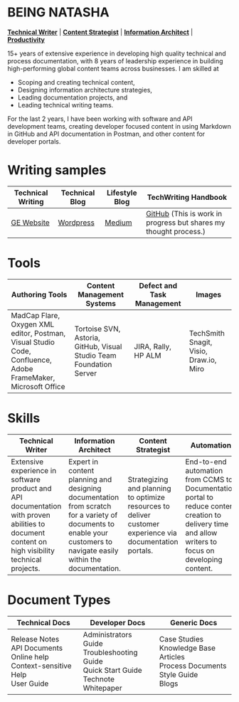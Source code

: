 # BEING NATASHA
**[Technical Writer](#technical-writer)** | **[Content Strategist](#content-strategist)** | **[Information Architect](#information-architect)** | **[Productivity](#automation)**                  

15+ years of extensive experience in developing high quality technical and process documentation, with 8 years of leadership experience in building high-performing global content teams across businesses. I am skilled at

- Scoping and creating technical content,
- Designing information architecture strategies,
- Leading documentation projects, and
- Leading technical writing teams.

For the last 2 years, I have been working with software and API development teams, creating developer focused content in using Markdown in GitHub and API documentation in Postman, and other content for developer portals.

# Writing samples

|Technical Writing|Technical Blog|Lifestyle Blog|TechWriting Handbook|
|---|---|---|---|
|[GE Website](https://natashascribesnm.wordpress.com/writing-samples)|[Wordpress](https://natashascribesnm.wordpress.com/technical-communication-blog/)|[Medium]()|[GitHub](https://natashascribes.github.io/natashascribes/handbook) (This is work in progress but shares my thought process.)|


# Tools

|Authoring Tools|Content Management Systems|Defect and Task Management|Images|
|---|---|---|---|
|MadCap Flare, Oxygen XML editor, Postman, Visual Studio Code, Confluence, Adobe FrameMaker, Microsoft Office|Tortoise SVN, Astoria, GitHub, Visual Studio Team Foundation Server|JIRA, Rally, HP ALM|TechSmith Snagit, Visio, Draw.io, Miro|
<!--
**Authoring Tools**  
- MadCap Flare, Oxygen XML editor, Postman, Visual Studio Code, Confluence, Adobe FrameMaker, Microsoft Office  

**Content Management Systems**
- Tortoise SVN, Astoria, GitHub, Visual Studio Team Foundation Server

**Defect and Task Management**  
- JIRA, Rally, HP ALM

**Images**  
- TechSmith Snagit
-->

# Skills

|Technical Writer|Information Architect|Content Strategist|Automation|
|---|---|---|---|
|Extensive experience in software product and API documentation with proven abilities to document content on high visibility technical projects.|Expert in content planning and designing documentation from scratch for a variety of documents to enable your customers to navigate easily within the documentation. |Strategizing and planning to optimize resources to deliver customer experience via documentation portals.|End-to-end automation from CCMS to Documentation portal to reduce content creation to delivery time and allow writers to focus on developing content.|  

<!--
**Technical Writer**  
- Extensive experience in software product and API documentation with proven abilities to document content on high visibility technical projects.  

**Information Architect**  
- Expert in content planning and designing documentation from scratch for a variety of documents to enable your customers to navigate easily within the documentation.  

**Content Strategist**  
- Strategizing and planning to optimize resources to deliver customer experience via documentation portals.  

**Automation**  
- End-to-end automation from CCMS to Documentation portal to reduce content creation to delivery time and allow writers to focus on developing content.  
-->
# Document Types

|Technical Docs|Developer Docs|Generic Docs|
|---|---|---|
|Release Notes <br> API Documents <br> Online help <br>Context-sensitive Help <br> User Guide|Administrators Guide<br>Troubleshooting Guide<br>Quick Start Guide<br>Technote<br>Whitepaper|Case Studies<br>Knowledge Base Articles<br>Process Documents<br>Style Guide<br>Blogs
<!--
**Technical Docs**
- Release Notes
- API Documents
- Online help
- Context-sensitive Help
- User Guide

**Developer Docs**
- Administrators Guide
- Troubleshooting Guide
- Quick Start Guide
- Technote
- Whitepaper

**Generic Docs**
- Case Studies
- Knowledge Base Articles
- Process Documents
- Style Guide
- Blogs
-->


